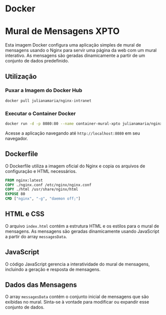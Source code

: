# Docker

# Mural de Mensagens XPTO

Esta imagem Docker configura uma aplicação simples de mural de mensagens usando o Nginx para servir uma página da web com um mural interativo. As mensagens são geradas dinamicamente a partir de um conjunto de dados predefinido.

## Utilização

### Puxar a Imagem do Docker Hub

```bash
docker pull julianamaria/nginx-intranet
```

### Executar o Container Docker

```bash
docker run -d -p 8080:80 --name container-mural-xpto julianamaria/nginx-intranet
```

Acesse a aplicação navegando até `http://localhost:8080` em seu navegador.

## Dockerfile

O Dockerfile utiliza a imagem oficial do Nginx e copia os arquivos de configuração e HTML necessários.

```Dockerfile
FROM nginx:latest
COPY ./nginx.conf /etc/nginx/nginx.conf
COPY ./html /usr/share/nginx/html
EXPOSE 80
CMD ["nginx", "-g", "daemon off;"]
```

## HTML e CSS

O arquivo `index.html` contém a estrutura HTML e os estilos para o mural de mensagens. As mensagens são geradas dinamicamente usando JavaScript a partir do array `messagesData`.

## JavaScript

O código JavaScript gerencia a interatividade do mural de mensagens, incluindo a geração e resposta de mensagens.

## Dados das Mensagens

O array `messagesData` contém o conjunto inicial de mensagens que são exibidas no mural. Sinta-se à vontade para modificar ou expandir esse conjunto de dados.
